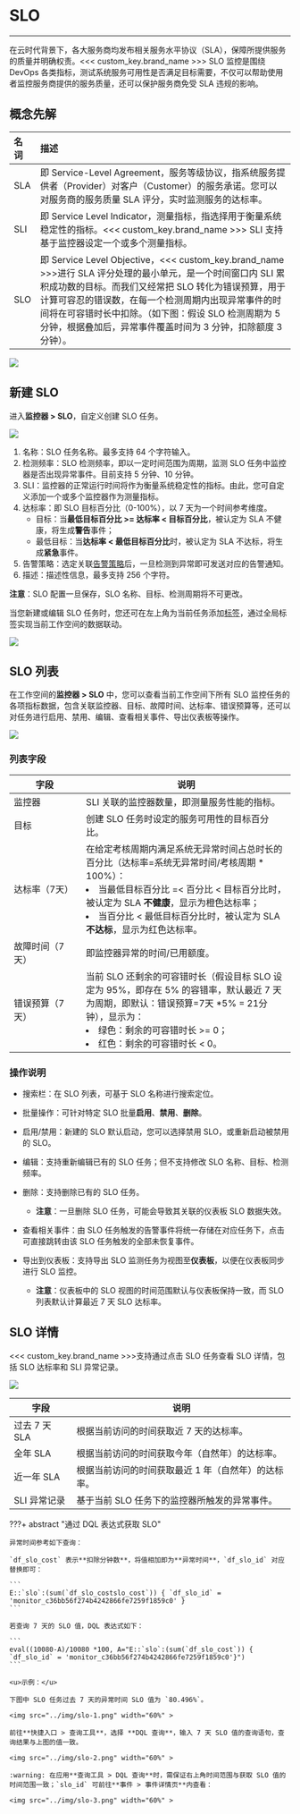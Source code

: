 # SLO
---


在云时代背景下，各大服务商均发布相关服务水平协议（SLA），保障所提供服务的质量并明确权责。<<< custom_key.brand_name >>> SLO 监控是围绕 DevOps 各类指标，测试系统服务可用性是否满足目标需要，不仅可以帮助使用者监控服务商提供的服务质量，还可以保护服务商免受 SLA 违规的影响。


## 概念先解

| 名词      | 描述                          |
| :--------- | :---------------------------------- |
| SLA       | 即 Service-Level Agreement，服务等级协议，指系统服务提供者（Provider）对客户（Customer）的服务承诺。您可以对服务商的服务质量 SLA 评分，实时监测服务的达标率。  |
| SLI       | 即 Service Level Indicator，测量指标，指选择用于衡量系统稳定性的指标。<<< custom_key.brand_name >>> SLI 支持基于监控器设定一个或多个测量指标。 |
| SLO   | 即 Service Level Objective，<<< custom_key.brand_name >>>进行 SLA 评分处理的最小单元，是一个时间窗口内 SLI 累积成功数的目标。而我们又经常把 SLO 转化为错误预算，用于计算可容忍的错误数，在每一个检测周期内出现异常事件的时间将在可容错时长中扣除。（如下图：假设 SLO 检测周期为 5 分钟，根据叠加后，异常事件覆盖时间为 3 分钟，扣除额度 3 分钟）。 |


![](img/image_4.png)

## 新建 SLO 

进入**监控器 > SLO**，自定义创建 SLO 任务。

![](img/7.slo_2.png)


1. 名称：SLO 任务名称。最多支持 64 个字符输入。 
2. 检测频率：SLO 检测频率，即以一定时间范围为周期，监测 SLO 任务中监控器是否出现异常事件。目前支持 5 分钟、10 分钟。
3. SLI：监控器的正常运行时间将作为衡量系统稳定性的指标。由此，您可自定义添加一个或多个监控器作为测量指标。
4. 达标率：即 SLO 目标百分比（0-100%），以 7 天为一个时间参考维度。
    - 目标：当**最低目标百分比 >= 达标率 < 目标百分比**，被认定为 SLA 不健康，将生成**警告**事件；
    - 最低目标：当**达标率 < 最低目标百分比**时，被认定为 SLA 不达标，将生成**紧急**事件。 
5. 告警策略：选定关联[告警策略](alert-setting.md)后，一旦检测到异常即可发送对应的告警通知。
6. 描述：描述性信息，最多支持 256 个字符。 

**注意**：SLO 配置一旦保存，SLO 名称、目标、检测周期将不可更改。

当您新建或编辑 SLO 任务时，您还可在左上角为当前任务添加[标签](../management/global-label.md)，通过全局标签实现当前工作空间的数据联动。

![](img/slo_tag.png)

## SLO 列表

在工作空间的**监控器 > SLO** 中，您可以查看当前工作空间下所有 SLO 监控任务的各项指标数据，包含关联监控器、目标、故障时间、达标率、错误预算等，还可以对任务进行启用、禁用、编辑、查看相关事件、导出仪表板等操作。

![](img/5.slo_1.png)


### 列表字段

| <div style="width: 110px">字段</div> | 说明 |
| --- | --- |
| 监控器 | SLI 关联的监控器数量，即测量服务性能的指标。 |
| 目标 | 创建 SLO 任务时设定的服务可用性的目标百分比。 |
| 达标率（7天） | 在给定考核周期内满足系统无异常时间占总时长的百分比（达标率=系统无异常时间/考核周期 * 100%）：<br><li>当最低目标百分比 =< 百分比 < 目标百分比时，被认定为 SLA **不健康**，显示为橙色达标率；<br><li>当百分比 < 最低目标百分比时，被认定为 SLA **不达标**，显示为红色达标率。 |
| 故障时间（7天） | 即监控器异常的时间/已用额度。 |
| 错误预算（7天） | 当前 SLO 还剩余的可容错时长（假设目标 SLO 设定为 95%，即存在 5% 的容错率，默认最近 7 天为周期，即默认：错误预算=7天 *5% = 21分钟），显示为：<br><li>绿色：剩余的可容错时长 >= 0；<br><li>红色：剩余的可容错时长 < 0。 |



### 操作说明

- 搜索栏：在 SLO 列表，可基于 SLO 名称进行搜索定位。 
- 批量操作：可针对特定 SLO 批量**启用**、**禁用**、**删除**。 
- 启用/禁用：新建的 SLO 默认启动，您可以选择禁用 SLO，或重新启动被禁用的 SLO。 
- 编辑：支持重新编辑已有的 SLO 任务；但不支持修改 SLO 名称、目标、检测频率。 

- 删除：支持删除已有的 SLO 任务。
    - **注意**：一旦删除 SLO 任务，可能会导致其关联的仪表板 SLO 数据失效。 

- 查看相关事件：由 SLO 任务触发的告警事件将统一存储在对应任务下，点击可直接跳转由该 SLO 任务触发的全部未恢复事件。 

- 导出到仪表板：支持导出 SLO 监测任务为视图至**仪表板**，以便在仪表板同步进行 SLO 监控。
    - **注意**：仪表板中的 SLO 视图的时间范围默认与仪表板保持一致，而 SLO 列表默认计算最近 7 天 SLO 达标率。 


## SLO 详情

<<< custom_key.brand_name >>>支持通过点击 SLO 任务查看 SLO 详情，包括 SLO 达标率和 SLI 异常记录。

![](img/image_6.png)

| 字段 | 说明 |
| --- | --- |
| 过去 7 天 SLA | 根据当前访问的时间获取近 7 天的达标率。 |
| 全年 SLA | 根据当前访问的时间获取今年（自然年）的达标率。 |
| 近一年 SLA | 根据当前访问的时间获取最近 1 年（自然年）的达标率。 |
| SLI 异常记录 | 基于当前 SLO 任务下的监控器所触发的异常事件。 |

???+ abstract "通过 DQL 表达式获取 SLO"

    异常时间参考如下查询：

    `df_slo_cost` 表示**扣除分钟数**，将值相加即为**异常时间**，`df_slo_id` 对应替换即可：

    ```
    E::`slo`:(sum(`df_slo_costslo_cost`)) { `df_slo_id` = 'monitor_c36bb56f274b4242866fe7259f1859c0' }
    ```

    若查询 7 天的 SLO 值，DQL 表达式如下：

    ```
    eval((10080-A)/10080 *100, A="E::`slo`:(sum(`df_slo_cost`)) { `df_slo_id` = 'monitor_c36bb56f274b4242866fe7259f1859c0'}")
    ```

    <u>示例：</u>

    下图中 SLO 任务过去 7 天的异常时间 SLO 值为 `80.496%`。

    <img src="../img/slo-1.png" width="60%" >

    前往**快捷入口 > 查询工具**，选择 **DQL 查询**，输入 7 天 SLO 值的查询语句，查询结果与上图的值一致。

    <img src="../img/slo-2.png" width="60%" >

    :warning: 在应用**查询工具 > DQL 查询**时，需保证右上角时间范围与获取 SLO 值的时间范围一致；`slo_id` 可前往**事件 > 事件详情页**内查看：

    <img src="../img/slo-3.png" width="60%" >










